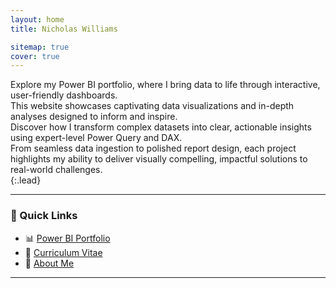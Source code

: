 ```yaml
---
layout: home
title: Nicholas Williams

sitemap: true
cover: true
---
```


Explore my Power BI portfolio, where I bring data to life through interactive, user-friendly dashboards.  
This website showcases captivating data visualizations and in-depth analyses designed to inform and inspire.  
Discover how I transform complex datasets into clear, actionable insights using expert-level Power Query and DAX.  
From seamless data ingestion to polished report design, each project highlights my ability to deliver visually compelling, impactful solutions to real-world challenges.  
{:.lead}

---

### 🔗 Quick Links

- 📊 [Power BI Portfolio](/portfolio/)
- 📄 [Curriculum Vitae](/resume/)
- 👤 [About Me](/about/)

---
